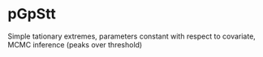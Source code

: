 # pGpStt
Simple tationary extremes, parameters constant with respect to covariate, MCMC inference (peaks over threshold)
